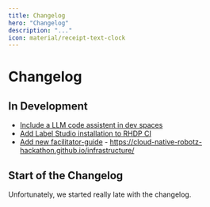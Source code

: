 ```yaml
---
title: Changelog
hero: "Changelog"
description: "..."
icon: material/receipt-text-clock
---
```


# Changelog

## In Development

* [Include a LLM code assistent in dev spaces](https://github.com/cloud-native-robotz-hackathon/infrastructure/issues/154)
* [Add Label Studio installation to RHDP CI](https://github.com/cloud-native-robotz-hackathon/infrastructure/issues/202)
* [Add new facilitator-guide](https://github.com/cloud-native-robotz-hackathon/infrastructure/issues/200) - <https://cloud-native-robotz-hackathon.github.io/infrastructure/>

## Start of the Changelog

Unfortunately, we started really late with the changelog.
